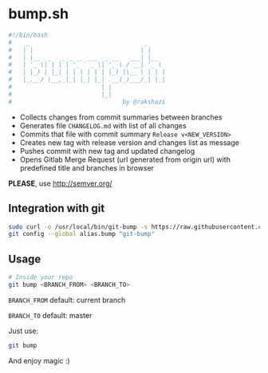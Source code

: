 # bump.sh

```bash
#!/bin/bash
#    _                                _
#   | |                              | |
#   | |__  _   _ _ __ ___  _ __   ___| |__
#   | '_ \| | | | '_ ` _ \| '_ \ / __| '_ \
#   | |_) | |_| | | | | | | |_) |\__ \ | | |
#   |_.__/ \__,_|_| |_| |_| .__(_)___/_| |_|
#                         | |
#                         |_|
#                               by @rakshazi
```

* Collects changes from commit summaries between branches
* Generates file `CHANGELOG.md` with list of all changes
* Commits that file with commit summary `Release v<NEW_VERSION>`
* Creates new tag with release version and changes list as message
* Pushes commit with new tag and updated changelog
* Opens Gitlab Merge Request (url generated from origin url) with predefined title and branches in browser

**PLEASE**, use http://semver.org/

## Integration with git

```bash
sudo curl -o /usr/local/bin/git-bump -s https://raw.githubusercontent.com/titanium-codes/bump.sh/master/bin && sudo chmod +x /usr/local/bin/git-bump
git config --global alias.bump "git-bump"
```

## Usage

```bash
# Inside your repo
git bump <BRANCH_FROM> <BRANCH_TO>
```

`BRANCH_FROM` default: current branch

`BRANCH_TO` default: master

Just use:

```bash
git bump
```

And enjoy magic :)
